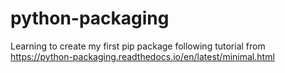 # python-packaging

Learning to create my first pip package following tutorial from https://python-packaging.readthedocs.io/en/latest/minimal.html
